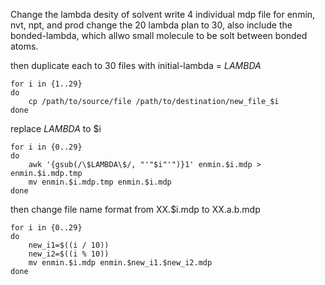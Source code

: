 
Change the lambda desity of solvent
write 4 individual mdp file for enmin, nvt, npt, and prod
change the 20 lambda plan to 30, also include the bonded-lambda, which allwo small molecule to be solt between bonded atoms.

then duplicate each to 30 files with initial-lambda = $LAMBDA$

```
for i in {1..29}
do
    cp /path/to/source/file /path/to/destination/new_file_$i
done

```
replace $LAMBDA$ to $i

```
for i in {0..29}
do
    awk '{gsub(/\$LAMBDA\$/, "'"$i"'")}1' enmin.$i.mdp > enmin.$i.mdp.tmp
    mv enmin.$i.mdp.tmp enmin.$i.mdp
done

```
then change file name format from XX.$i.mdp to XX.a.b.mdp

```
for i in {0..29}
do
    new_i1=$((i / 10))
    new_i2=$((i % 10))
    mv enmin.$i.mdp enmin.$new_i1.$new_i2.mdp
done

```
